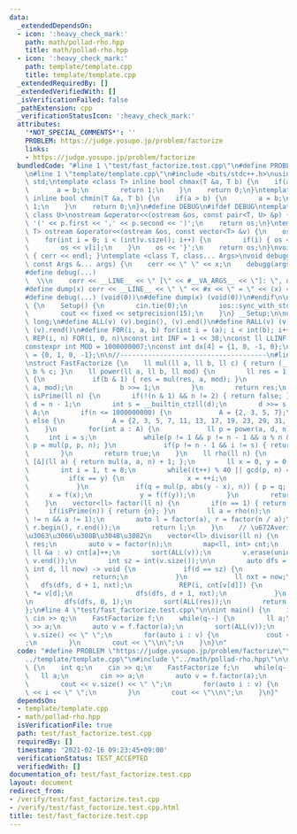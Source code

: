```yaml
---
data:
  _extendedDependsOn:
  - icon: ':heavy_check_mark:'
    path: math/pollad-rho.hpp
    title: math/pollad-rho.hpp
  - icon: ':heavy_check_mark:'
    path: template/template.cpp
    title: template/template.cpp
  _extendedRequiredBy: []
  _extendedVerifiedWith: []
  _isVerificationFailed: false
  _pathExtension: cpp
  _verificationStatusIcon: ':heavy_check_mark:'
  attributes:
    '*NOT_SPECIAL_COMMENTS*': ''
    PROBLEM: https://judge.yosupo.jp/problem/factorize
    links:
    - https://judge.yosupo.jp/problem/factorize
  bundledCode: "#line 1 \"test/fast_factorize.test.cpp\"\n#define PROBLEM \"https://judge.yosupo.jp/problem/factorize\"\
    \n#line 1 \"template/template.cpp\"\n#include <bits/stdc++.h>\nusing namespace\
    \ std;\ntemplate <class T> inline bool chmax(T &a, T b) {\n    if(a < b) {\n \
    \       a = b;\n        return 1;\n    }\n    return 0;\n}\ntemplate <class T>\
    \ inline bool chmin(T &a, T b) {\n    if(a > b) {\n        a = b;\n        return\
    \ 1;\n    }\n    return 0;\n}\n#define DEBUG\n#ifdef DEBUG\ntemplate <class T,\
    \ class U>\nostream &operator<<(ostream &os, const pair<T, U> &p) {\n    os <<\
    \ '(' << p.first << ',' << p.second << ')';\n    return os;\n}\ntemplate <class\
    \ T> ostream &operator<<(ostream &os, const vector<T> &v) {\n    os << '{';\n\
    \    for(int i = 0; i < (int)v.size(); i++) {\n        if(i) { os << ','; }\n\
    \        os << v[i];\n    }\n    os << '}';\n    return os;\n}\nvoid debugg()\
    \ { cerr << endl; }\ntemplate <class T, class... Args>\nvoid debugg(const T &x,\
    \ const Args &... args) {\n    cerr << \" \" << x;\n    debugg(args...);\n}\n\
    #define debug(...)                                                           \
    \  \\\n    cerr << __LINE__ << \" [\" << #__VA_ARGS__ << \"]: \", debugg(__VA_ARGS__)\n\
    #define dump(x) cerr << __LINE__ << \" \" << #x << \" = \" << (x) << endl\n#else\n\
    #define debug(...) (void(0))\n#define dump(x) (void(0))\n#endif\n\nstruct Setup\
    \ {\n    Setup() {\n        cin.tie(0);\n        ios::sync_with_stdio(false);\n\
    \        cout << fixed << setprecision(15);\n    }\n} __Setup;\n\nusing ll = long\
    \ long;\n#define ALL(v) (v).begin(), (v).end()\n#define RALL(v) (v).rbegin(),\
    \ (v).rend()\n#define FOR(i, a, b) for(int i = (a); i < int(b); i++)\n#define\
    \ REP(i, n) FOR(i, 0, n)\nconst int INF = 1 << 30;\nconst ll LLINF = 1LL << 60;\n\
    constexpr int MOD = 1000000007;\nconst int dx[4] = {1, 0, -1, 0};\nconst int dy[4]\
    \ = {0, 1, 0, -1};\n\n//-------------------------------------\n#line 1 \"math/pollad-rho.hpp\"\
    \nstruct FastFactorize {\n    ll mul(ll a, ll b, ll c) { return (__int128)a *\
    \ b % c; }\n    ll power(ll a, ll b, ll mod) {\n        ll res = 1;\n        while(b)\
    \ {\n            if(b & 1) { res = mul(res, a, mod); }\n            a = mul(a,\
    \ a, mod);\n            b >>= 1;\n        }\n        return res;\n    }\n    bool\
    \ isPrime(ll n) {\n        if(!(n & 1) && n != 2) { return false; }\n        ll\
    \ d = n - 1;\n        int s = __builtin_ctzll(d);\n        d >>= s;\n        vector<int>\
    \ A;\n        if(n <= 1000000000) {\n            A = {2, 3, 5, 7};\n        }\
    \ else {\n            A = {2, 3, 5, 7, 11, 13, 17, 19, 23, 29, 31, 37};\n    \
    \    }\n        for(int a : A) {\n            ll p = power(a, d, n);\n       \
    \     int i = s;\n            while(p != 1 && p != n - 1 && a % n && (--i)) {\
    \ p = mul(p, p, n); }\n            if(p != n - 1 && i != s) { return false; }\n\
    \        }\n        return true;\n    }\n    ll rho(ll n) {\n        auto f =\
    \ [&](ll a) { return mul(a, a, n) + 1; };\n        ll x = 0, y = 0, p = 2, q;\n\
    \        int i = 1, t = 0;\n        while((t++) % 40 || gcd(p, n) == 1) {\n  \
    \          if(x == y) {\n                x = ++i;\n                y = f(x);\n\
    \            }\n            if(q = mul(p, abs(y - x), n)) { p = q; }\n       \
    \     x = f(x);\n            y = f(f(y));\n        }\n        return gcd(p, n);\n\
    \    }\n    vector<ll> factor(ll n) {\n        if(n == 1) { return {}; }\n   \
    \     if(isPrime(n)) { return {n}; }\n        ll a = rho(n);\n        assert(a\
    \ != n && a != 1);\n        auto l = factor(a), r = factor(n / a);\n        l.insert(l.end(),\
    \ r.begin(), r.end());\n        return l;\n    }\n    // \u672Averify, \u30D0\u30B0\
    \u3063\u3066\u308B\u304B\u3082\n    vector<ll> divisor(ll n) {\n        vector<ll>\
    \ res;\n        auto v = factor(n);\n        map<ll, int> cnt;\n        for(const\
    \ ll &a : v) cnt[a]++;\n        sort(ALL(v));\n        v.erase(unique(ALL(v)),\
    \ v.end());\n        int sz = int(v.size());\n\n        auto dfs = [&](auto &&dfs,\
    \ int d, ll now) -> void {\n            if(d == sz) {\n                res.emplace_back(now);\n\
    \                return;\n            }\n            ll nxt = now;\n         \
    \   dfs(dfs, d + 1, nxt);\n            REP(i, cnt[v[d]]) {\n                nxt\
    \ *= v[d];\n                dfs(dfs, d + 1, nxt);\n            }\n        };\n\
    \n        dfs(dfs, 0, 1);\n        sort(ALL(res));\n        return res;\n    }\n\
    };\n#line 4 \"test/fast_factorize.test.cpp\"\n\nint main() {\n    int q;\n   \
    \ cin >> q;\n    FastFactorize f;\n    while(q--) {\n        ll a;\n        cin\
    \ >> a;\n        auto v = f.factor(a);\n        sort(ALL(v));\n        cout <<\
    \ v.size() << \" \";\n        for(auto i : v) {\n            cout << i << \" \"\
    ;\n        }\n        cout << \"\\n\";\n    }\n}\n"
  code: "#define PROBLEM \"https://judge.yosupo.jp/problem/factorize\"\n#include \"\
    ../template/template.cpp\"\n#include \"../math/pollad-rho.hpp\"\n\nint main()\
    \ {\n    int q;\n    cin >> q;\n    FastFactorize f;\n    while(q--) {\n     \
    \   ll a;\n        cin >> a;\n        auto v = f.factor(a);\n        sort(ALL(v));\n\
    \        cout << v.size() << \" \";\n        for(auto i : v) {\n            cout\
    \ << i << \" \";\n        }\n        cout << \"\\n\";\n    }\n}"
  dependsOn:
  - template/template.cpp
  - math/pollad-rho.hpp
  isVerificationFile: true
  path: test/fast_factorize.test.cpp
  requiredBy: []
  timestamp: '2021-02-16 09:23:45+09:00'
  verificationStatus: TEST_ACCEPTED
  verifiedWith: []
documentation_of: test/fast_factorize.test.cpp
layout: document
redirect_from:
- /verify/test/fast_factorize.test.cpp
- /verify/test/fast_factorize.test.cpp.html
title: test/fast_factorize.test.cpp
---
```

